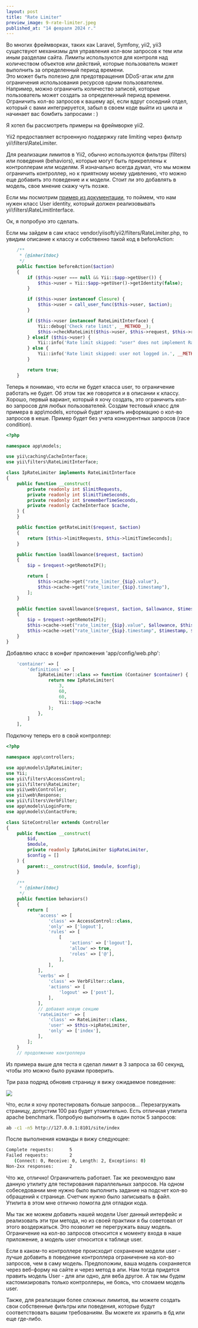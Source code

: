 ```yaml
---
layout: post
title: "Rate Limiter"
preview_image: 9-rate-limiter.jpeg
published_at: "14 февраля 2024 г."
---
```


Во многих фреймворках, таких как Laravel, Symfony, yii2, yii3 существуют механизмы для управления кол-вом запросов к тем или иным разделам сайта. Лимиты используются для контроля над количеством объектов или действий, которые пользователь может выполнить за определенный период времени.  
Это может быть полезно для предотвращения DDoS-атак или для ограничения использования ресурсов одним пользователем. Например, можно ограничить количество записей, которые пользователь может создать за определенный период времени. Ограничить кол-во запросов к вашему api, если вдруг соседний отдел, который с вами интегрируется, забыл в своем коде выйти из цикла и начинает вас бомбить запросами : )

Я хотел бы рассмотреть примеры на фреймворке yii2.

Yii2 предоставляет встроенную поддержку rate limiting через фильтр yii\filters\RateLimiter.

Для реализации лимитов в Yii2, обычно используются фильтры (filters) или поведения (behaviors), которые могут быть прикреплены к контроллерам или моделям.
Я изначально всегда думал, что мы можем ограничить контроллер, но к приятному моему удивлению, что можно еще добавить это поведение и к модели. Стоит ли это добавлять в модель, свое мнение скажу чуть позже.

Если мы посмотрим [пример из документации](https://www.yiiframework.com/doc/guide/2.0/ru/rest-rate-limiting), то поймем, что нам нужен класс User identity, который должен реализовывать yii\filters\RateLimitInterface.

Ок, я попробую это сделать.

Если мы зайдем в сам класс vendor/yiisoft/yii2/filters/RateLimiter.php, то увидим описание к классу и собственно такой код в beforeAction:

```php
    /**
     * {@inheritdoc}
     */
    public function beforeAction($action)
    {
        if ($this->user === null && Yii::$app->getUser()) {
            $this->user = Yii::$app->getUser()->getIdentity(false);
        }

        if ($this->user instanceof Closure) {
            $this->user = call_user_func($this->user, $action);
        }

        if ($this->user instanceof RateLimitInterface) {
            Yii::debug('Check rate limit', __METHOD__);
            $this->checkRateLimit($this->user, $this->request, $this->response, $action);
        } elseif ($this->user) {
            Yii::info('Rate limit skipped: "user" does not implement RateLimitInterface.', __METHOD__);
        } else {
            Yii::info('Rate limit skipped: user not logged in.', __METHOD__);
        }

        return true;
    }
```
Теперь я понимаю, что если не будет класса user, то ограничение работать не будет. Об этом так же говорится и в описании к классу.
Хорошо, первый вариант, который я хочу создать, это ограничить кол-во запросов для любых пользователей.
Создам тестовый класс для примера в app\models, который будет хранить информацию о кол-во запросов в кеше. Пример будет без учета конкурентных запросов (race condition).
```php
<?php

namespace app\models;

use yii\caching\CacheInterface;
use yii\filters\RateLimitInterface;

class IpRateLimiter implements RateLimitInterface
{
    public function __construct(
        private readonly int $limitRequests,
        private readonly int $limitTimeSeconds,
        private readonly int $rememberTimeSeconds,
        private readonly CacheInterface $cache,
    ) {
    }

    public function getRateLimit($request, $action)
    {
        return [$this->limitRequests, $this->limitTimeSeconds];
    }

    public function loadAllowance($request, $action)
    {
        $ip = $request->getRemoteIP();

        return [
            $this->cache->get("rate_limiter_{$ip}.value"),
            $this->cache->get("rate_limiter_{$ip}.timestamp"),
        ];
    }

    public function saveAllowance($request, $action, $allowance, $timestamp)
    {
        $ip = $request->getRemoteIP();
        $this->cache->set("rate_limiter_{$ip}.value", $allowance, $this->rememberTimeSeconds);
        $this->cache->set("rate_limiter_{$ip}.timestamp", $timestamp, $this->rememberTimeSeconds);
    }
}
```
Добавляю класс в конфиг приложения 'app/config/web.php':
```php
    'container' => [
        'definitions' => [
            IpRateLimiter::class => function (Container $container) {
                return new IpRateLimiter(
                    3,
                    60,
                    60,
                    Yii::$app->cache
                );
            },
        ]
    ],
```

Подключу теперь его в свой контроллер:
```php
<?php

namespace app\controllers;

use app\models\IpRateLimiter;
use Yii;
use yii\filters\AccessControl;
use yii\filters\RateLimiter;
use yii\web\Controller;
use yii\web\Response;
use yii\filters\VerbFilter;
use app\models\LoginForm;
use app\models\ContactForm;

class SiteController extends Controller
{
    public function __construct(
        $id, 
        $module, 
        private readonly IpRateLimiter $ipRateLimiter,
        $config = []
    ) {
        parent::__construct($id, $module, $config);
    }

    /**
     * {@inheritdoc}
     */
    public function behaviors()
    {
        return [
            'access' => [
                'class' => AccessControl::class,
                'only' => ['logout'],
                'rules' => [
                    [
                        'actions' => ['logout'],
                        'allow' => true,
                        'roles' => ['@'],
                    ],
                ],
            ],
            'verbs' => [
                'class' => VerbFilter::class,
                'actions' => [
                    'logout' => ['post'],
                ],
            ],
            // добавил новую секцию
            'rateLimiter' => [
                'class' => RateLimiter::class,
                'user' => $this->ipRateLimiter,
                'only' => ['index'],
            ],
        ];
    }
    // продолжение контроллера
```

Из примера выше для теста я сделал лимит в 3 запроса за 60 секунд, чтобы это можно было руками проверить.

Три раза подряд обновив страницу я вижу ожидаемое поведение:

![](/examples/2024-02-18-9-rate-limiter/web-too-many-request.png)

Что, если я хочу протестировать больше запросов... Перезагружать страницу, допустим 100 раз будет утомительно.
Есть отличная утилита apache benchmark. Попробую выполнить в один поток 5 запросов:

```bash
ab -c1 -n5 http://127.0.0.1:8101/site/index
```

После выполнения команды я вижу следующее:

```bash
Complete requests:      5
Failed requests:        2
   (Connect: 0, Receive: 0, Length: 2, Exceptions: 0)
Non-2xx responses:      2
```

Что же, отлично! Ограничитель работает. Так же рекомендую вам данную утилиту для тестирования параллельных запросов. На одном собеседовании мне нужно было выполнить задание на подсчет кол-во обращений к странице. Счетчик нужно было записывать в файл. Утилита в этом мне отлично помогла для отладки кода.

Мы так же можем добавить нашей модели User данный интерфейс и реализовать эти три метода, но из своей практики я бы советовал от этого воздержаться. Это позволит не перегружать вашу модель. Ограничение на кол-во запросов относится к моменту входа в наше приложение, а модель user относится к таблице user.

Если в каком-то контроллере происходит сохранение модели user - лучше добавить в поведение контроллера ограничение на кол-во запросов, чем в саму модель. Предположим, ваша модель сохраняется через веб-форму на сайте и через метод в апи. Нам тогда придется править модель User - для апи одно, для веба другое. А так мы будем кастомизировать только контроллеры, не боясь, что сломаем модель user.

Также, для реализации более сложных лимитов, вы можете создать свои собственные фильтры или поведения, которые будут соответствовать вашим требованиям. Вы можете их хранить в бд или еще где-либо.







